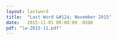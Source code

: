```yaml
---
layout: lastword
title:  "Last Word &#124; November 2015"
date:   2015-11-01 00:00:00 -0500
pdf: "lw-2015-11.pdf"
---
```

